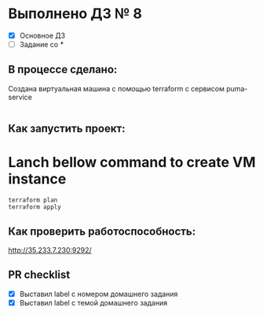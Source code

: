 # Выполнено ДЗ № 8

 - [x] Основное ДЗ
 - [ ] Задание со *

## В процессе сделано:

Создана виртуальная машина с помощью terraform с сервисом puma-service
```

```
## Как запустить проект:
# Lanch bellow command to create VM instance
```
terraform plan
terraform apply
```

## Как проверить работоспособность:
 http://35.233.7.230:9292/

## PR checklist
 - [x] Выставил label с номером домашнего задания
 - [x] Выставил label с темой домашнего задания
